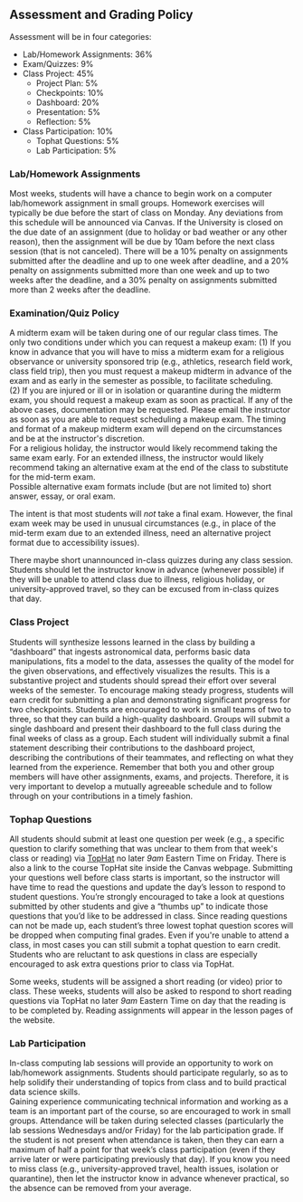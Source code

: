 ## Assessment and Grading Policy

Assessment will be in four categories:
- Lab/Homework Assignments:  36%
- Exam/Quizzes: 9%
- Class Project: 45%
     - Project Plan: 5%
     - Checkpoints: 10%
     - Dashboard:  20%
     - Presentation: 5%
     - Reflection: 5%
- Class Participation: 10%
     - Tophat Questions: 5% 
     - Lab Participation: 5%

### Lab/Homework Assignments
Most weeks, students will have a chance to begin work on a computer lab/homework assignment in small groups.  Homework exercises will typically be due before the start of class on Monday.  Any deviations from this schedule will be announced via Canvas.  If the University is closed on the due date of an assignment (due to holiday or bad weather or any other reason), then the assignment will be due by 10am before the next class session (that is not canceled).  There will be a 10% penalty on assignments submitted after the deadline and up to one week after deadline, and a 20% penalty on assignments submitted more than one week and up to two weeks after the deadline, and a 30% penalty on assignments submitted more than 2 weeks after the deadline.    

### Examination/Quiz Policy
A midterm exam will be taken during one of our regular class times.  The only two conditions under which you can request a makeup exam:
(1) If you know in advance that you will have to miss a midterm exam for a religious observance or university sponsored trip (e.g., athletics, research field work, class field trip), then you must request a makeup midterm in advance of the exam and as early in the semester as possible, to facilitate scheduling.  
(2) If you are injured or ill or in isolation or quarantine during the midterm exam, you should request a makeup exam as soon as practical.  If any of the above cases, documentation may be requested.  Please email the instructor as soon as you are able to request scheduling a makeup exam.
The timing and format of a makeup midterm exam will depend on the circumstances and be at the instructor's discretion.  
For a religious holiday, the instructor would likely recommend taking the same exam early.  For an extended illness, the instructor would likely recommend taking an alternative exam at the end of the class to substitute for the mid-term exam.  
Possible alternative exam formats include (but are not limited to) short answer, essay, or oral exam.

The intent is that most students will *not* take a final exam.  However, the final exam week may be used in unusual circumstances (e.g., in place of the mid-term exam due to an extended illness, need an alternative project format due to accessibility issues).

There maybe short unannounced in-class quizzes during any class session.  
Students should let the instructor know in advance (whenever possible) if they will be unable to attend class due to illness, religious holiday, or university-approved travel, so they can be excused from in-class quizes that day.

### Class Project
Students will synthesize lessons learned in the class by building a “dashboard” that ingests astronomical data, performs basic data manipulations, fits a model to the data, assesses the quality of the model for the given observations, and effectively visualizes the results.  This is a substantive project and students should spread their effort over several weeks of the semester.  To encourage making steady progress, students will earn credit for submitting a plan and demonstrating significant progress for two checkpoints.  Students are encouraged to work in small teams of two to three, so that they can build a high-quality dashboard.  Groups will submit a single dashboard and present their dashboard to the full class during the final weeks of class as a group.  Each student will individually submit a final statement describing their contributions to the dashboard project, describing the contributions of their teammates, and reflecting on what they learned from the experience.  Remember that both you and other group members will have other assignments, exams, and projects.  Therefore, it is very important to develop a mutually agreeable schedule and to follow through on your contributions in a timely fashion.   

### Tophap Questions
All students should submit at least one question per week (e.g., a specific question to clarify something that was unclear to them from that week's class or reading) via [TopHat](https://app.tophat.com/e/003247) no later _9am_ Eastern Time on Friday.  There is also a link to the course TopHat site inside the Canvas webpage.  Submitting your questions well before class starts is important, so the instructor will have time to read the questions and update the day’s lesson to respond to student questions.  You’re strongly encouraged to take a look at questions submitted by other students and give a “thumbs up” to indicate those questions that you’d like to be addressed in class.  Since reading questions can not be made up, each student’s three lowest tophat question scores will be dropped when computing final grades.  Even if you're unable to attend a class, in most cases you can still submit a tophat question to earn credit.  Students who are reluctant to ask questions in class are especially encouraged to ask extra questions prior to class via TopHat.  

Some weeks, students will be assigned a short reading (or video) prior to class.  These weeks, students will also be asked to respond to short reading questions via TopHat no later _9am_ Eastern Time on day that the reading is to be completed by.  Reading assignments will appear in the lesson pages of the website.  

### Lab Participation
In-class computing lab sessions will provide an opportunity to work on lab/homework assignments.  Students should participate regularly, so as to help solidify their understanding of topics from class and to build practical data science skills.  
Gaining experience communicating technical information and working as a team is an important part of the course, so are encouraged to work in small groups.  Attendance will be taken during selected classes (particularly the lab sessions Wednesdays and/or Friday) for the lab participation grade.  If the student is not present when attendance is taken, then they can earn a maximum of half a point for that week’s class participation (even if they arrive later or were participating previously that day).  If you know you need to miss class (e.g., university-approved travel, health issues, isolation or quarantine), then let the instructor know in advance whenever practical, so the absence can be removed from your average.  

